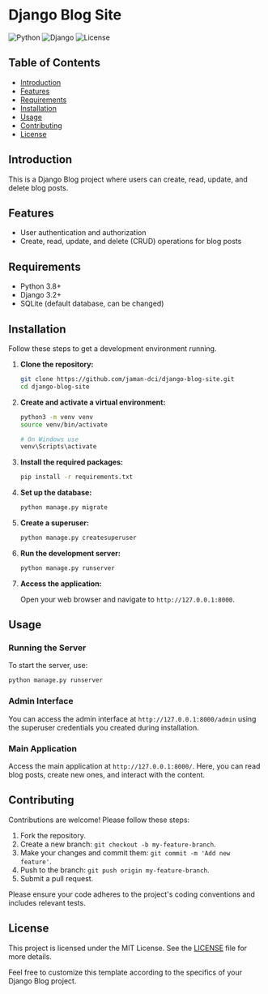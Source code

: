 # Django Blog Site

![Python](https://img.shields.io/badge/python-3.8%2B-blue)
![Django](https://img.shields.io/badge/django-3.2%2B-green)
![License](https://img.shields.io/badge/license-MIT-brightgreen)

## Table of Contents

- [Introduction](#introduction)
- [Features](#features)
- [Requirements](#requirements)
- [Installation](#installation)
- [Usage](#usage)
- [Contributing](#contributing)
- [License](#license)

## Introduction

This is a Django Blog project where users can create, read, update, and delete blog posts.

## Features

- User authentication and authorization
- Create, read, update, and delete (CRUD) operations for blog posts

## Requirements

- Python 3.8+
- Django 3.2+
- SQLite (default database, can be changed)

## Installation

Follow these steps to get a development environment running.

1. **Clone the repository:**

   ```bash
   git clone https://github.com/jaman-dci/django-blog-site.git
   cd django-blog-site
   ```

2. **Create and activate a virtual environment:**

   ```bash
   python3 -m venv venv
   source venv/bin/activate

   # On Windows use
   venv\Scripts\activate
   ```

3. **Install the required packages:**

   ```bash
   pip install -r requirements.txt
   ```

4. **Set up the database:**

   ```bash
   python manage.py migrate
   ```

5. **Create a superuser:**

   ```bash
   python manage.py createsuperuser
   ```

6. **Run the development server:**

   ```bash
   python manage.py runserver
   ```

7. **Access the application:**

   Open your web browser and navigate to `http://127.0.0.1:8000`.

## Usage

### Running the Server

To start the server, use:

```bash
python manage.py runserver
```

### Admin Interface

You can access the admin interface at `http://127.0.0.1:8000/admin` using the superuser credentials you created during installation.

### Main Application

Access the main application at `http://127.0.0.1:8000/`. Here, you can read blog posts, create new ones, and interact with the content.

## Contributing

Contributions are welcome! Please follow these steps:

1. Fork the repository.
2. Create a new branch: `git checkout -b my-feature-branch`.
3. Make your changes and commit them: `git commit -m 'Add new feature'`.
4. Push to the branch: `git push origin my-feature-branch`.
5. Submit a pull request.

Please ensure your code adheres to the project's coding conventions and includes relevant tests.

## License

This project is licensed under the MIT License. See the [LICENSE](LICENSE) file for more details.

Feel free to customize this template according to the specifics of your Django Blog project.